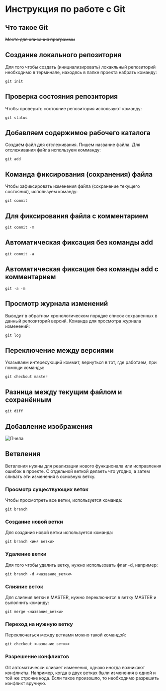 # **Инструкция по работе с Git**

## Что такое Git

~~Место для описания программы~~

## Создание локального репозитория

Для того чтобы создать (инициализировать) локакльный репозиторий необходимо в терминале, находясь в папке проекта набрать команду:

    git init

## Проверка состояния репозитория

Чтобы проверить состояние репозитория используют команду:

    git status

## Добавляем содержимое рабочего каталога

Создаём файл для отслеживания. Пишем название файла. Для отслеживания файла используем комманду:

    git add

   ## Команда фиксирования (сохранения) файла

   Чтобы зафиксировать изменения файла (сохранение текущего состояния), используем команду:

    git commit

## Для фиксирования файла с комментарием

    git commit -m

## Автоматическая фиксация без команды add

    git commit -a

## Автоматическая фиксация без команды add с комментарием

    git -a -m

## Просмотр журнала изменений

Выводит в обратном хронологическом порядке список сохраненных в данный репозиторий версий. Команда для просмотра журнала изменений:

    git log

## Переключение между версиями

Указываем интересующий коммит, вернуться 
в тот, где работаем, при помощи команды:

    git checkout master

## Разница между текущим файлом и сохранённым

    git diff

## Добавление изображения

![Пчела](bee.jpg)

## Ветвления
Ветвления нужны для реализации нового функционала или исправления ошибок в проекте. С отдельной веткой делаеть что угодно, а затем сливать эти изменения в основную ветку.

### Просмотр существующих веток

Чтобы просмотреть все ветки, используется команда:

    git branch

### Создание новой ветки

Для создания новой ветки используется команда:

    git branch <имя ветки>

### Удаление ветки

Для того чтобы удалить ветку, нужно использовать флаг -d, например:

    git branch -d <название_ветки>

### Слияние веток

Для слияния ветки в MASTER, нужно переключится в ветку MASTER и выполнить команду:

    git merge <название_ветки>

### Переход на нужную ветку

Переключаться между ветками можно такой командой:

    git checkout <название_ветки>

### Разрешение конфликтов

Git автоматически сливает изменения, однако иногда возникают конфликты. Например, когда в двух ветках были изменения в одной и той же строчке кода. Если такое произошло, то необходимо разрешить конфликт вручную.

